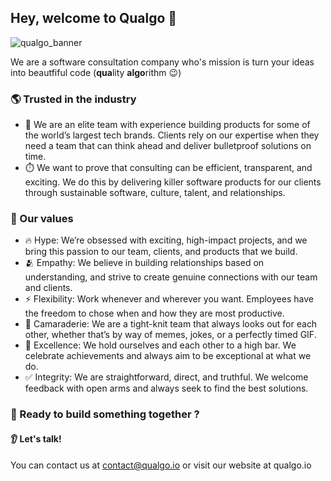 ## Hey, welcome to Qualgo 👋

![qualgo_banner](https://user-images.githubusercontent.com/34013446/182008002-0ae6d581-6139-4edf-b3d3-64542f87e7c2.png)


We are a software consultation company who's mission is turn your ideas into beautfiful code (**qua**lity **algo**rithm :wink:)

### :earth_americas: Trusted in the industry

- :muscle: We are an elite team with experience building products for some of the world’s largest tech brands. Clients rely on our expertise when they need a team that can think ahead and deliver bulletproof solutions on time.
- :stopwatch: We want to prove that consulting can be efficient, transparent, and exciting. We do this by delivering killer software products for our clients through sustainable software, culture, talent, and relationships.

### :book: Our values

-  :fire: Hype: We’re obsessed with exciting, high-impact projects, and we bring this passion to our team, clients, and products that we build.
- :people_hugging: Empathy: We believe in building relationships based on understanding, and strive to create genuine connections with our team and clients.
- :zap: Flexibility: Work whenever and wherever you want. Employees have the freedom to chose when and how they are most productive.
- :climbing: Camaraderie: We are a tight-knit team that always looks out for each other, whether that’s by way of memes, jokes, or a perfectly timed GIF.
- :100: Excellence: We hold ourselves and each other to a high bar. We celebrate achievements and always aim to be exceptional at what we do.
- :white_check_mark: Integrity: We are straightforward, direct, and truthful. We welcome feedback with open arms and always seek to find the best solutions.

### :construction_worker: Ready to build something together ?

#### :ear: Let's talk!

You can contact us at contact@qualgo.io or visit our website at qualgo.io


<!--
Made with 🖤
🙇‍♂️🎤⬇️
-->
